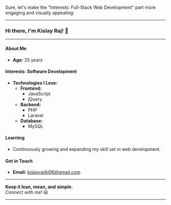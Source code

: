 Sure, let's make the "Interests: Full-Stack Web Development" part more engaging and visually appealing:

---

### Hi there, I'm Kislay Raj! 👋

---

#### About Me

- **Age:** 25 years

#### Interests: Software Development
- **Technologies I Love:**
  - **Frontend:** 
    - JavaScript
    - jQuery
  - **Backend:** 
    - PHP
    - Laravel
  - **Database:** 
    - MySQL

#### Learning
- Continuously growing and expanding my skill set in web development.

#### Get in Touch

- **Email:** [kislayrajAi06@gmail.com](mailto:kislayrajAi06@gmail.com)

---

**Keep it lean, mean, and simple.**  
*Connect with me!* 😃

---

